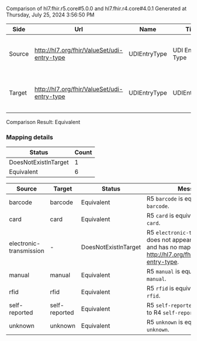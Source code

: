 Comparison of hl7.fhir.r5.core#5.0.0 and hl7.fhir.r4.core#4.0.1
Generated at Thursday, July 25, 2024 3:56:50 PM

| Side | Url | Name | Title | Description |
| --- | --- | --- | --- | --- |
| Source | http://hl7.org/fhir/ValueSet/udi-entry-type | UDIEntryType | UDI Entry Type | Codes to identify how UDI data was entered. |
| Target | http://hl7.org/fhir/ValueSet/udi-entry-type | UDIEntryType | UDIEntryType | Codes to identify how UDI data was entered. |


Comparison Result: Equivalent


### Mapping details

| Status | Count |
| ------ | ----- |
DoesNotExistInTarget | 1 |
Equivalent | 6 |


| Source | Target | Status | Message |
| ------ | ------ | ------ | ------- |
| barcode | barcode | Equivalent | R5 `barcode` is equivalent to R4 `barcode`. |
| card | card | Equivalent | R5 `card` is equivalent to R4 `card`. |
| electronic-transmission | - | DoesNotExistInTarget | R5 `electronic-transmission` does not appear in the target and has no mapping for http://hl7.org/fhir/ValueSet/udi-entry-type. |
| manual | manual | Equivalent | R5 `manual` is equivalent to R4 `manual`. |
| rfid | rfid | Equivalent | R5 `rfid` is equivalent to R4 `rfid`. |
| self-reported | self-reported | Equivalent | R5 `self-reported` is equivalent to R4 `self-reported`. |
| unknown | unknown | Equivalent | R5 `unknown` is equivalent to R4 `unknown`. |

